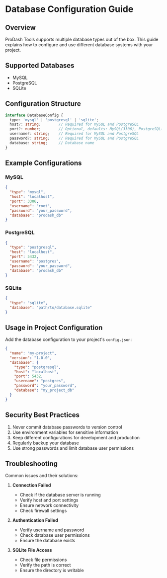 # Database Configuration Guide

## Overview
ProDash Tools supports multiple database types out of the box. This guide explains how to configure and use different database systems with your project.

## Supported Databases
- MySQL
- PostgreSQL
- SQLite

## Configuration Structure
```typescript
interface DatabaseConfig {
  type: 'mysql' | 'postgresql' | 'sqlite';
  host?: string;        // Required for MySQL and PostgreSQL
  port?: number;        // Optional, defaults: MySQL(3306), PostgreSQL(5432)
  username?: string;    // Required for MySQL and PostgreSQL
  password?: string;    // Required for MySQL and PostgreSQL
  database: string;     // Database name
}
```

## Example Configurations

### MySQL
```json
{
  "type": "mysql",
  "host": "localhost",
  "port": 3306,
  "username": "root",
  "password": "your_password",
  "database": "prodash_db"
}
```

### PostgreSQL
```json
{
  "type": "postgresql",
  "host": "localhost",
  "port": 5432,
  "username": "postgres",
  "password": "your_password",
  "database": "prodash_db"
}
```

### SQLite
```json
{
  "type": "sqlite",
  "database": "path/to/database.sqlite"
}
```

## Usage in Project Configuration
Add the database configuration to your project's `config.json`:

```json
{
  "name": "my-project",
  "version": "1.0.0",
  "database": {
    "type": "postgresql",
    "host": "localhost",
    "port": 5432,
    "username": "postgres",
    "password": "your_password",
    "database": "my_project_db"
  }
}
```

## Security Best Practices
1. Never commit database passwords to version control
2. Use environment variables for sensitive information
3. Keep different configurations for development and production
4. Regularly backup your database
5. Use strong passwords and limit database user permissions

## Troubleshooting
Common issues and their solutions:

1. **Connection Failed**
   - Check if the database server is running
   - Verify host and port settings
   - Ensure network connectivity
   - Check firewall settings

2. **Authentication Failed**
   - Verify username and password
   - Check database user permissions
   - Ensure the database exists

3. **SQLite File Access**
   - Check file permissions
   - Verify the path is correct
   - Ensure the directory is writable 